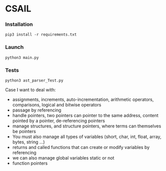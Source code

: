 # CSAIL

### Installation

    pip3 install -r requirements.txt

### Launch

    python3 main.py
    
### Tests

    python3 ast_parser_Test.py
    
    
Case I want to deal with:
- assignments, increments, auto-incrementation, arithmetic operators, comparisons, logical and bitwise operators
- passage by referencing
- handle pointers, two pointers can pointer to the same address, content pointed by a pointer, de-referencing pointers
- manage structures, and structure pointers, where terms can themselves be pointers
- You must also manage all types of variables (short, char, int, float, array, bytes, string ...)
- returns and called functions that can create or modify variables by referencing
- we can also manage global variables static or not
- function pointers

